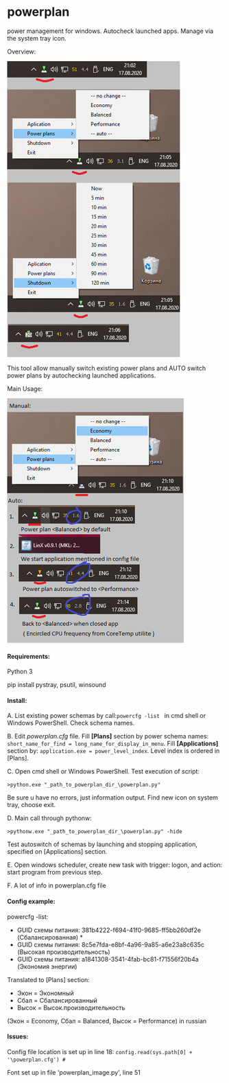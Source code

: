 # powerplan
power management for windows. Autocheck launched apps. Manage via the system tray icon.

Overview:

![Overview](readmeimage1.png)

This tool allow manually switch existing power plans and AUTO switch power plans by autochecking launched applications.

Main Usage:

![MainUsage](readmeimage2.png)

#### Requirements:

Python 3

pip install pystray, psutil, winsound

#### Install:

A. List existing power schemas by call:```powercfg -list ``` in cmd shell or Windows PowerShell. Check schema names.

B. Edit _powerplan.cfg_ file. Fill __[Plans]__ section by power schema names: ```short_name_for_find = long_name_for_display_in_menu```.
Fill __[Applications]__ section by: ```application.exe = power_level_index```. Level index is ordered in [Plans].

C. Open cmd shell or  Windows PowerShell. Test execution of script:

	>python.exe "_path_to_powerplan_dir_\powerplan.py"

Be sure u have no errors, just information output. Find new icon on system tray, choose exit.

D. Main call through pythonw:

	>pythonw.exe "_path_to_powerplan_dir_\powerplan.py" -hide

Test autoswitch of schemas by launching and stopping application, specified on [Applications] section.

E. Open windows scheduler, create new task with trigger: logon, and action: start program from previous step.

F. A lot of info in powerplan.cfg file

#### Config example:
powercfg -list:
* GUID схемы питания: 381b4222-f694-41f0-9685-ff5bb260df2e  (Сбалансированная) *
* GUID схемы питания: 8c5e7fda-e8bf-4a96-9a85-a6e23a8c635c  (Высокая производительность)
* GUID схемы питания: a1841308-3541-4fab-bc81-f71556f20b4a  (Экономия энергии)

Translated to [Plans] section:
* Экон = Экономный
* Сбал = Сбалансированный
* Высок = Высок.производительность

(Экон = Economy, Сбал = Balanced, Высок = Performance) in russian

#### Issues:
Config file location is set up in line 18: ```config.read(sys.path[0] + '\powerplan.cfg') #```

Font set up in file 'powerplan_image.py', line 51
